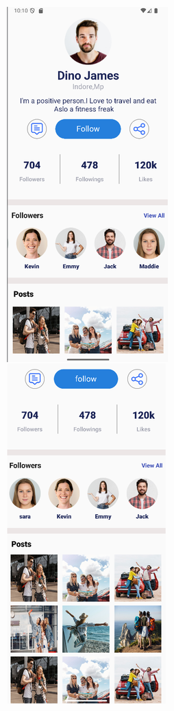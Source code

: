 ![image alt](https://github.com/JAYYADAV077/Social_Media_Profile/blob/main/Screenshot%202025-07-23%20221110.png?raw=true)
![image alt](https://github.com/JAYYADAV077/Social_Media_Profile/blob/main/Screenshot%202025-07-23%20222338.png?raw=true)
